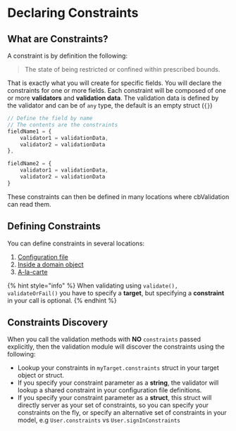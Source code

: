 # Declaring Constraints

## What are Constraints?

A constraint is by definition the following:

> The state of being restricted or confined within prescribed bounds.

That is exactly what you will create for specific fields. You will declare the constraints for one or more fields.  Each constraint will be composed of  one or more **validators** and **validation data**.  The validation data is defined by the validator and can be of `any` type, the default is an empty struct \(`{}`\)

```javascript
// Define the field by name
// The contents are the constraints
fieldName1 = {
    validator1 = validationData,
    validator2 = validationData
},

fieldName2 = {
    validator1 = validationData,
    validator2 = validationData
}
```

These constraints can then be defined in many locations where cbValidation can read them.

## Defining Constraints

You can define constraints in several locations:

1. [Configuration file](configuration-file.md)
2. [Inside a domain object](domain-object.md)
3. [A-la-carte](a-la-carte-via-event-handlers.md)

{% hint style="info" %}
When validating using  `validate(), validateOrFail()` you have to specify a **target**, but specifying a **constraint** in your call is optional.
{% endhint %}

## Constraints Discovery

When you call the validation methods with **NO** `constraints` passed explicitly, then the validation module will discover the constraints using the following:

* Lookup your constraints in `myTarget.constraints` struct in your target object or struct.
* If you specify your constraint parameter as a **string**, the validator will lookup a shared constraint in your configuration file definitions.
* If you specify your constraint parameter as a **struct**, this struct will directly server as your set of constraints, so you can specify your constraints on the fly,  or specify an alternative set of constraints in your model, e.g `User.constraints` vs `User.signInConstraints`

## 


